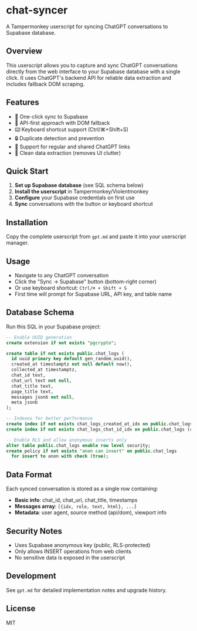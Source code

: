 # chat-syncer

A Tampermonkey userscript for syncing ChatGPT conversations to Supabase database.

## Overview

This userscript allows you to capture and sync ChatGPT conversations directly from the web interface to your Supabase database with a single click. It uses ChatGPT's backend API for reliable data extraction and includes fallback DOM scraping.

## Features

- 🚀 One-click sync to Supabase
- 🔄 API-first approach with DOM fallback 
- ⌨️ Keyboard shortcut support (Ctrl/⌘+Shift+S)
- 🔒 Duplicate detection and prevention
- 📱 Support for regular and shared ChatGPT links
- 🎯 Clean data extraction (removes UI clutter)

## Quick Start

1. **Set up Supabase database** (see SQL schema below)
2. **Install the userscript** in Tampermonkey/Violentmonkey
3. **Configure** your Supabase credentials on first use
4. **Sync** conversations with the button or keyboard shortcut

## Installation

Copy the complete userscript from `gpt.md` and paste it into your userscript manager.

## Usage

- Navigate to any ChatGPT conversation
- Click the "Sync → Supabase" button (bottom-right corner)
- Or use keyboard shortcut: `Ctrl/⌘ + Shift + S`
- First time will prompt for Supabase URL, API key, and table name

## Database Schema

Run this SQL in your Supabase project:

```sql
-- Enable UUID generation
create extension if not exists "pgcrypto";

create table if not exists public.chat_logs (
  id uuid primary key default gen_random_uuid(),
  created_at timestamptz not null default now(),
  collected_at timestamptz,
  chat_id text,
  chat_url text not null,
  chat_title text,
  page_title text,
  messages jsonb not null,
  meta jsonb
);

-- Indexes for better performance
create index if not exists chat_logs_created_at_idx on public.chat_logs (created_at desc);
create index if not exists chat_logs_chat_id_idx on public.chat_logs (chat_id);

-- Enable RLS and allow anonymous inserts only
alter table public.chat_logs enable row level security;
create policy if not exists "anon can insert" on public.chat_logs
  for insert to anon with check (true);
```

## Data Format

Each synced conversation is stored as a single row containing:

- **Basic info**: chat_id, chat_url, chat_title, timestamps
- **Messages array**: `[{idx, role, text, html}, ...]` 
- **Metadata**: user agent, source method (api/dom), viewport info

## Security Notes

- Uses Supabase anonymous key (public, RLS-protected)
- Only allows INSERT operations from web clients
- No sensitive data is exposed in the userscript

## Development

See `gpt.md` for detailed implementation notes and upgrade history.

## License

MIT